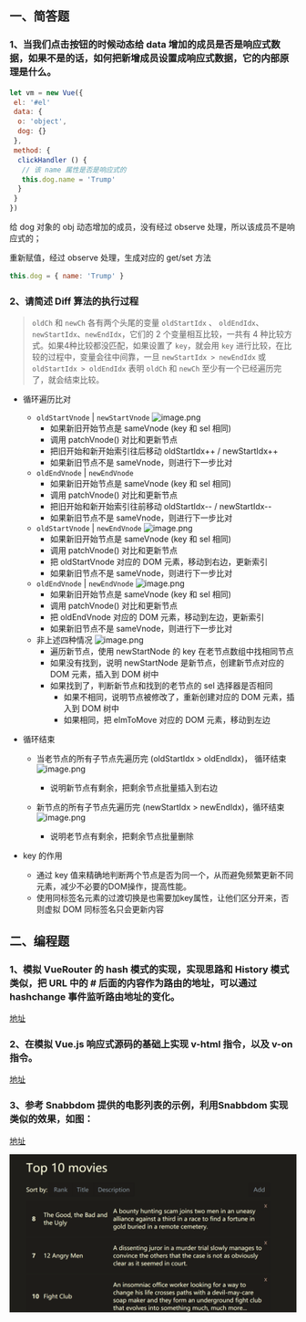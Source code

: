 ## 一、简答题

### 1、当我们点击按钮的时候动态给 data 增加的成员是否是响应式数据，如果不是的话，如何把新增成员设置成响应式数据，它的内部原理是什么。

```js
let vm = new Vue({
 el: '#el'
 data: {
  o: 'object',
  dog: {}
 },
 method: {
  clickHandler () {
   // 该 name 属性是否是响应式的
   this.dog.name = 'Trump'
  }
 }
})
```

给 dog 对象的 obj 动态增加的成员，没有经过 observe 处理，所以该成员不是响应式的；

重新赋值，经过 observe 处理，生成对应的 get/set 方法

```js
this.dog = { name: 'Trump' }
```

### 2、请简述 Diff 算法的执行过程

> `oldCh` 和 `newCh` 各有两个头尾的变量 `oldStartIdx` 、 `oldEndIdx`、 `newStartIdx`、`newEndIdx`，它们的 2 个变量相互比较，一共有 4 种比较方式。如果4种比较都没匹配，如果设置了 `key`，就会用 `key` 进行比较，在比较的过程中，变量会往中间靠，一旦 `newStartIdx > newEndIdx` 或 `oldStartIdx > oldEndIdx` 表明 `oldCh` 和 `newCh` 至少有一个已经遍历完了，就会结束比较。

- 循环遍历比对
    - `oldStartVnode` | `newStartVnode`
        ![image.png](https://upload-images.jianshu.io/upload_images/6010417-3cfcb752d3c7c59d.png?imageMogr2/auto-orient/strip%7CimageView2/2/w/1240)
        - 如果新旧开始节点是 sameVnode (key 和 sel 相同)
        - 调用 patchVnode() 对比和更新节点
        - 把旧开始和新开始索引往后移动 oldStartIdx++ / newStartIdx++
        - 如果新旧节点不是 sameVnode，则进行下一步比对
    - `oldEndVnode` | `newEndVnode`
        - 如果新旧开始节点是 sameVnode (key 和 sel 相同)
        - 调用 patchVnode() 对比和更新节点
        - 把旧开始和新开始索引往前移动 oldStartIdx-- / newStartIdx--
        - 如果新旧节点不是 sameVnode，则进行下一步比对
    - `oldStartVnode` | `newEndVnode`
    ![image.png](https://upload-images.jianshu.io/upload_images/6010417-56385938d9b62dbd.png?imageMogr2/auto-orient/strip%7CimageView2/2/w/1240)
        - 如果新旧开始节点是 sameVnode (key 和 sel 相同)
        - 调用 patchVnode() 对比和更新节点
        - 把 oldStartVnode 对应的 DOM 元素，移动到右边，更新索引
        - 如果新旧节点不是 sameVnode，则进行下一步比对
    - `oldEndVnode` | `newEndVnode`
    ![image.png](https://upload-images.jianshu.io/upload_images/6010417-d12e302d14226fbd.png?imageMogr2/auto-orient/strip%7CimageView2/2/w/1240)
        - 如果新旧开始节点是 sameVnode (key 和 sel 相同)
        - 调用 patchVnode() 对比和更新节点
        - 把 oldEndVnode 对应的 DOM 元素，移动到左边，更新索引
        - 如果新旧节点不是 sameVnode，则进行下一步比对
    - 非上述四种情况
    ![image.png](https://upload-images.jianshu.io/upload_images/6010417-cda9169d69162e57.png?imageMogr2/auto-orient/strip%7CimageView2/2/w/1240)
        - 遍历新节点，使用 newStartNode 的 key 在老节点数组中找相同节点
        - 如果没有找到，说明 newStartNode 是新节点，创建新节点对应的 DOM 元素，插入到 DOM 树中
        - 如果找到了，判断新节点和找到的老节点的 sel 选择器是否相同
            - 如果不相同，说明节点被修改了，重新创建对应的 DOM 元素，插入到 DOM 树中
            - 如果相同，把 elmToMove 对应的 DOM 元素，移动到左边

- 循环结束
    - 当老节点的所有子节点先遍历完 (oldStartIdx > oldEndIdx)， 循环结束
![image.png](https://upload-images.jianshu.io/upload_images/6010417-95e50a91005423f4.png?imageMogr2/auto-orient/strip%7CimageView2/2/w/1240)

        - 说明新节点有剩余，把剩余节点批量插入到右边
    - 新节点的所有子节点先遍历完 (newStartIdx > newEndIdx)，循环结束
    ![image.png](https://upload-images.jianshu.io/upload_images/6010417-35c51fe429cb9a38.png?imageMogr2/auto-orient/strip%7CimageView2/2/w/1240)

        - 说明老节点有剩余，把剩余节点批量删除

- key 的作用

    - 通过 key 值来精确地判断两个节点是否为同一个，从而避免频繁更新不同元素，减少不必要的DOM操作，提高性能。
    - 使用同标签名元素的过渡切换是也需要加key属性，让他们区分开来，否则虚拟 DOM 同标签名只会更新内容

## 二、编程题

### 1、模拟 VueRouter 的 hash 模式的实现，实现思路和 History 模式类似，把 URL 中的 # 后面的内容作为路由的地址，可以通过 hashchange 事件监听路由地址的变化。

[地址](https://github.com/29984608/frontend-task/tree/main/part3/fed-e-task-03-01/vueRouter)

### 2、在模拟 Vue.js 响应式源码的基础上实现 v-html 指令，以及 v-on 指令。

[地址](https://github.com/29984608/frontend-task/tree/main/part3/fed-e-task-03-01/vue)

### 3、参考 Snabbdom 提供的电影列表的示例，利用Snabbdom 实现类似的效果，如图：

[地址](https://github.com/29984608/frontend-task/tree/main/part3/fed-e-task-03-01/vueRouter)

<img src="images/Ciqc1F7zUZ-AWP5NAAN0Z_t_hDY449.png" alt="Ciqc1F7zUZ-AWP5NAAN0Z_t_hDY449" style="zoom:50%;" />
